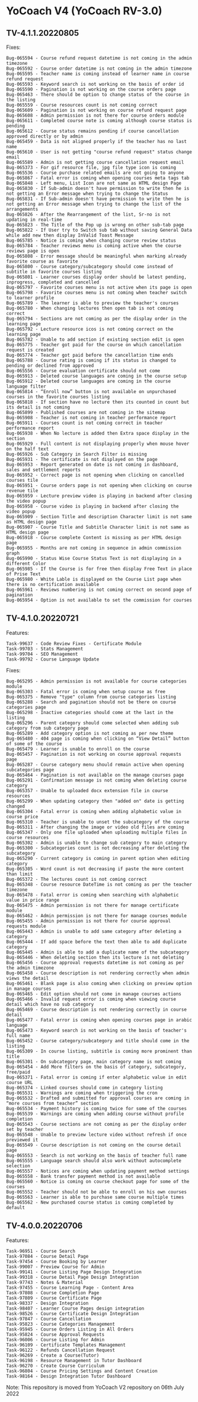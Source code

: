 # YoCoach V4 (YoCoach RV-3.0)

## TV-4.1.1.20220805

Fixes:

	Bug-065594 - Course refund request datetime is not coming in the admin timezone
	Bug-065592 - Course order datetime is not coming in the admin timezone
	Bug-065595 - Teacher name is coming instead of learner name in course refund request
	Bug-065593 - Keyword search is not working on the basis of order id
	Bug-065590 - Pagination is not working on the course orders page
	Bug-065463 - There should be option to change status of the course in the listing
	Bug-065559 - Course resources count is not coming correct
	Bug-065609 - Pagination is not working on course refund request page 
	Bug-065608 - Admin permission is not there for course orders module
	Bug-065611 - Completed course note is coming although course status is pending
	Bug-065612 - Course status remains pending if course cancellation approved directly or by admin
	Bug-065459 - Data is not aligned properly if the teacher has no last name
	Bug-065610 - User is not getting "course refund request" status change email
	Bug-065589 - Admin is not getting course cancellation request email
	Bug-065373 - For gif resource file, jpg file type icon is coming
	Bug-065536 - Course purchase related emails are not going to anyone
	Bug-065867 - Fatal error is coming when opening courses meta tags tab
	Bug-065848 - Left menu, List Icon are not same as HTML design Page
	Bug-065830 - If Sub-admin doesn't have permission to write then he is not getting an Error message when trying to change the Status 
	Bug-065831 - If Sub-admin doesn't have permission to write then he is not getting an Error message when trying to change the list of the arrangements
	Bug-065826 - After the Rearrangement of the list, Sr-no is not updating in real-time 
	Bug-065823 - The Title of the Pop up is wrong on other sub-tab page
	Bug-065822 - If User try to Switch sub tab without saving General Data while add new then display InValid Toast Message
	Bug-065785 - Notice is coming when changing course review status
	Bug-065784 - Teacher reviews menu is coming active when the course reviews page is open
	Bug-065808 - Error message should be meaningful when marking already favorite course as favorite
	Bug-065800 - Course category/subcategory should come instead of subtitle in favorite courses listing
	Bug-065801 - Learner courses display order should be latest pending, inprogress, completed and cancelled
	Bug-065797 - Favorite courses menu is not active when its page is open
	Bug-065798 - Favorite courses menu is not coming when teacher switch to learner profile 
	Bug-065789 - The learner is able to preview the teacher's courses 
	Bug-065780 - When changing lectures then open tab is not coming correct
	Bug-065794 - Sections are not coming as per the display order in the learning page
	Bug-065792 - Lecture resource icos is not coming correct on the learning page
	Bug-065782 - Unable to add section if existing section edit is open
	Bug-065775 - Teacher got paid for the course on which cancellation request is created
	Bug-065774 - Teacher got paid before the cancellation time ends
	Bug-065788 - Course rating is coming if its status is changed to pending or declined from approved
	Bug-065556 - Course evaluation certificate should not come
	Bug-065913 - Deleted course languages are coming in the course setup
	Bug-065912 - Deleted course languages are coming in the course language filter
	Bug-065814 - “Enroll now” button is not available on unpurchased courses in the favorite courses listing
	Bug-065818 - If section have no lecture then its counted in count but its detail is not coming
	Bug-065899 - Published courses are not coming in the sitemap
	Bug-065908 - Teacher is not coming in teacher performance report
	Bug-065911 - Courses count is not coming correct in teacher performance report
	Bug-065938 - When No lecture is added then Extra space display in the section
	Bug-065929 - Full content is not displaying properly when mouse hover on the half text
	Bug-065926 - Sub Category in Search Filter is missing
	Bug-065931 - The certificate is not displayed on the page
	Bug-065953 - Report generated on date is not coming in dashboard, sales and settlement reports
	Bug-065952 - Correct page is not opening when clicking on cancelled courses tile
	Bug-065951 - Course orders page is not opening when clicking on course revenue tile 
	Bug-065959 - Lecture preview video is playing in backend after closing the video popup 
	Bug-065958 - Course video is playing in backend after closing the video popup
	Bug-065909 - Section Title and description Character limit is not same as HTML design page
	Bug-065907 - Course Title and Subtitle Character limit is not same as HTML design page
	Bug-065918 - Course complete Content is missing as per HTML design page
	Bug-065955 - Months are not coming in sequence in admin commission graph 
	Bug-065990 - Status Wise Course Status Text is not displaying in a different Color 
	Bug-065985 - If the Course is for free then display Free Text in place of Prise Text
	Bug-065980 - White Lable is displayed on the Course List page when there is no certification available
	Bug-065961 - Reviews numbering is not coming correct on second page of pagination
	Bug-065954 - Option is not available to set the commission for courses 
## TV-4.1.0.20220721

Features:

	Task-99637 - Code Review Fixes - Certificate Module
	Task-99703 - Stats Management
	Task-99704 - SEO Management
	Task-99792 - Course Language Update

Fixes:

	Bug-065295 - Admin permission is not available for course categories module
	Bug-065303 - Fatal error is coming when setup course as free
	Bug-065375 - Remove "type" column from course categories listing
	Bug-065288 - Search and pagination should not be there on course categories page
	Bug-065298 - Inactive categories should come at the last in the listing
	Bug-065296 - Parent category should come selected when adding sub category from sub category page
	Bug-065289 - Add category option is not coming as per new theme
	Bug-065480 - 404 page is coming when clicking on “View Detail” button of some of the course
	Bug-065479 - Learner is unable to enroll on the course
	Bug-065457 - Pagination is not working on course approval requests page
	Bug-065287 - Course category menu should remain active when opening subcategories page
	Bug-065464 - Pagination is not available on the manage courses page
	Bug-065291 - Confirmation message is not coming when deleting course category
	Bug-065357 - Unable to uploaded docx extension file in course resources 
	Bug-065299 - When updating category then "added on" date is getting changed
	Bug-065304 - Fatal error is coming when adding alphabetic value in course price
	Bug-065310 - Teacher is unable to unset the subcategory of the course
	Bug-065311 - After changing the image or video old files are coming
	Bug-065347 - Only one file uploaded when uploading multiple files in course resources
	Bug-065302 - Admin is unable to change sub category to main category 
	Bug-065300 - Subcategories count is not decreasing after deleting the subcategory
	Bug-065290 - Current category is coming in parent option when editing category
	Bug-065305 - Word count is not decreasing if paste the more content than limit
	Bug-065372 - The lectures count is not coming correct 
	Bug-065348 - Course resource DateTime is not coming as per the teacher timezone
	Bug-065478 - Fatal error is coming when searching with alphabetic value in price range
	Bug-065475 - Admin permission is not there for manage certificate module
	Bug-065462 - Admin permission is not there for manage courses module
	Bug-065455 - Admin permission is not there for course approval requests module
	Bug-065443 - Admin is unable to add same category after deleting a category
	Bug-065444 - If add space before the text then able to add duplicate category
	Bug-065445 - Admin is able to add a duplicate name of the subcategory
	Bug-065446 - When deleting section then its lecture is not deleting
	Bug-065456 - Course approval requests datetime is not coming as per the admin timezone
	Bug-065458 - Course description is not rendering correctly when admin views the detail
	Bug-065461 - Blank page is also coming when clicking on preview option in manage courses
	Bug-065465 - Edit option should not come in manage courses actions
	Bug-065466 - Invalid request error is coming when viewing course detail which have no sub category
	Bug-065469 - Course description is not rendering correctly in course detail
	Bug-065477 - Fatal error is coming when opening courses page in arabic language
	Bug-065473 - Keyword search is not working on the basis of teacher's full name
	Bug-065452 - Course category/subcategory and title should come in the listing
	Bug-065309 - In course listing, subtitle is coming more prominent than title
	Bug-065301 - On subcategory page, main category name is not coming
	Bug-065454 - Add More filters on the basis of category, subcategory, free/paid
	Bug-065371 - Fatal error is coming if enter alphabetic value in edit course URL
	Bug-065374 - Linked courses should come in category listing
	Bug-065531 - Warnings are coming when triggering the cron
	Bug-065532 - Drafted and submitted for approval courses are coming in “more courses from teacher” section
	Bug-065534 - Payment history is coming twice for some of the courses
	Bug-065539 - Warnings are coming when adding course without profile completion
	Bug-065543 - Course sections are not coming as per the display order set by teacher 
	Bug-065548 - Unable to preview lecture video without refresh if once previewed it
	Bug-065549 - Course description is not coming on the course detail page
	Bug-065553 - Search is not working on the basis of teacher full name
	Bug-065555 - Language search should also work without autocomplete selection
	Bug-065557 - Notices are coming when updating payment method settings 
	Bug-065558 - Bank transfer payment method is not available
	Bug-065560 - Notice is coming on course checkout page for some of the courses
	Bug-065552 - Teacher should not be able to enroll on his own courses
	Bug-065563 - Learner is able to purchase same course multiple times
	Bug-065562 - New purchased course status is coming completed by default

## TV-4.0.0.20220706

Features:

	Task-96951 - Course Search
	Task-97084 - Course Detail Page
	Task-97454 - Course Booking by Learner
	Task-99007 - Preview Course for Admin
	Task-99141 - Course Listing Page Design Integration
	Task-99318 - Course Detail Page Design Integration
	Task-97743 - Notes & Material
	Task-97455 - Course Learning Page - Content Area
	Task-97808 - Course Completion Page
	Task-97809 - Course Certificate Page
	Task-98337 - Design Integration
	Task-98407 - Learner Course Pages design integration
	Task-98526 - Course Certificate Design Integration
	Task-97847 - Course Cancellation
	Task-95823 - Course Categories Management
	Task-95945 - Course Orders Listing in All Orders
	Task-95824 - Course Approval Requests
	Task-96006 - Course Listing for Admin
	Task-96109 - Certificate Templates Management
	Task-96122 - Refunds Cancellation Request
	Task-96269 - Create a Course(Tutor)
	Task-96198 - Resource Management in Tutor Dashboard
	Task-96270 - Create Course Curriculum
	Task-96804 - Course Pricing Settings and Content Creation
	Task-98164 - Design Integration Tutor Dashboard

Note:
	This repository is moved from YoCoach V2 repository on 06th July 2022
